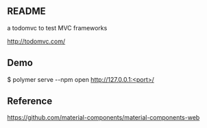 README
------
a todomvc to test MVC frameworks

http://todomvc.com/

Demo
----

$ polymer serve --npm
open http://127.0.0.1:<port>/


Reference
---------

https://github.com/material-components/material-components-web
